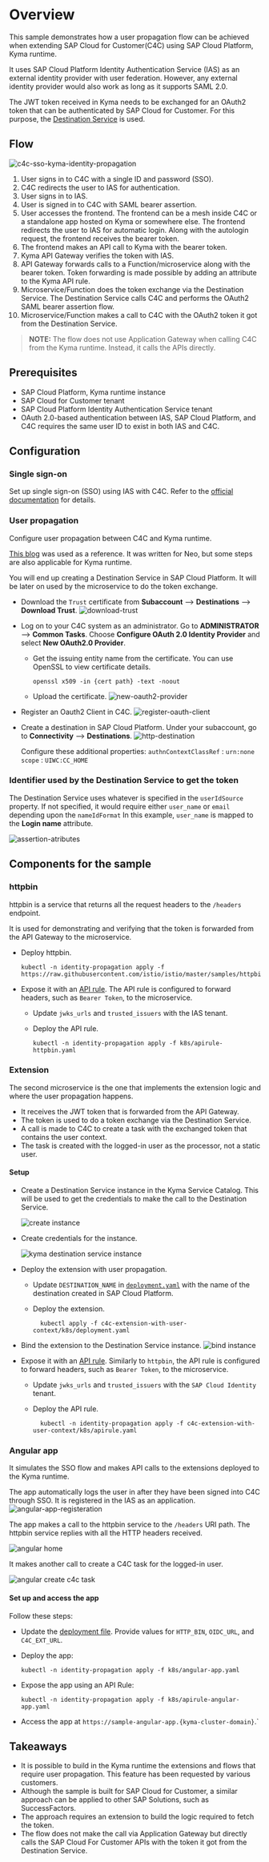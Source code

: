 # Overview

This sample demonstrates how a user propagation flow can be achieved when extending SAP Cloud for Customer(C4C) using SAP Cloud Platform, Kyma runtime.

It uses SAP Cloud Platform Identity Authentication Service (IAS) as an external identity provider with user federation. However, any external identity provider would also work as long as it supports SAML 2.0.

The JWT token received in Kyma needs to be exchanged for an OAuth2 token that can be authenticated by SAP Cloud for Customer. For this purpose, the [Destination Service](https://help.sap.com/viewer/cca91383641e40ffbe03bdc78f00f681/Cloud/en-US/7e306250e08340f89d6c103e28840f30.html) is used.

## Flow

![c4c-sso-kyma-identity-propagation](assets/sso-identity-propagation-flow-2.svg)

1. User signs in to C4C with a single ID and password (SSO).
2. C4C redirects the user to IAS for authentication.
3. User signs in to IAS.
4. User is signed in to C4C with SAML bearer assertion.
5. User accesses the frontend. The frontend can be a mesh inside C4C or a standalone app hosted on Kyma or somewhere else. The frontend redirects the user to IAS for automatic login. Along with the autologin request, the frontend receives the bearer token.
6. The frontend makes an API call to Kyma with the bearer token.
7. Kyma API Gateway verifies the token with IAS.
8. API Gateway forwards calls to a Function/microservice along with the bearer token. Token forwarding is made possible by adding an attribute to the Kyma API rule.
9. Microservice/Function does the token exchange via the Destination Service. The Destination Service calls C4C and performs the OAuth2 SAML bearer assertion flow.
10. Microservice/Function makes a call to C4C with the OAuth2 token it got from the Destination Service.

> **NOTE:** The flow does not use Application Gateway when calling C4C from the Kyma runtime. Instead, it calls the APIs directly.

## Prerequisites

* SAP Cloud Platform, Kyma runtime instance
* SAP Cloud for Customer tenant
* SAP Cloud Platform Identity Authentication Service tenant
* OAuth 2.0-based authentication between IAS, SAP Cloud Platform, and C4C requires the same user ID to exist in both IAS and C4C.

## Configuration

### Single sign-on

Set up single sign-on (SSO) using IAS with C4C. Refer to the [official documentation](https://help.sap.com/viewer/abfba1342cfb4832ab722fa041f6c4b7/CLOUD/en-US/f1e6f23267b542ce9a906823c70dc583.html) for details.

### User propagation

Configure user propagation between C4C and Kyma runtime.

[This blog](https://blogs.sap.com/2017/11/14/configuring-oauth-2.0-between-sap-hybris-cloud-for-customer-and-sap-cloud-platform/) was used as a reference. It was written for Neo, but some steps are also applicable for Kyma runtime.

You will end up creating a Destination Service in SAP Cloud Platform. It will be later on used by the microservice to do the token exchange.

* Download the `Trust` certificate from **Subaccount** --> **Destinations** --> **Download Trust**.
  ![download-trust](assets/download-trust.png)

* Log on to your C4C system as an administrator. Go to **ADMINISTRATOR** --> **Common Tasks**. Choose **Configure OAuth 2.0 Identity Provider** and select **New OAuth2.0 Provider**.

  * Get the issuing entity name from the certificate. You can use OpenSSL to view certificate details.

    ```shell script
    openssl x509 -in {cert path} -text -noout
    ```

  * Upload the certificate.
  ![new-oauth2-provider](assets/new-oauth2-provider.png)

* Register an Oauth2 Client in C4C.
  ![register-oauth-client](assets/register-oauth-client.png)

* Create a destination in SAP Cloud Platform. Under your subaccount, go to **Connectivity** --> **Destinations**.
  ![http-destination](assets/http-destination.png)

  Configure these additional properties:
  `authnContextClassRef` : `urn:none`
  `scope`                : `UIWC:CC_HOME`

### Identifier used by the Destination Service to get the token

The Destination Service uses whatever is specified in the `userIdSource` property. If not specified, it would require either `user_name` or `email` depending upon the `nameIdFormat`
In this example, `user_name` is mapped to the **Login name** attribute.

![assertion-atributes](assets/assertion-attributes.png)

## Components for the sample

### httpbin

httpbin is a service that returns all the request headers to the `/headers` endpoint.

It is used for demonstrating and verifying that the token is forwarded from the API Gateway to the microservice.

* Deploy httpbin.

    ```shell script
    kubectl -n identity-propagation apply -f https://raw.githubusercontent.com/istio/istio/master/samples/httpbin/httpbin.yaml
    ```

* Expose it with an [API rule](k8s/apirule-httpbin.yaml). The API rule is configured to forward headers, such as `Bearer Token`, to the microservice.

  * Update `jwks_urls` and `trusted_issuers` with the IAS tenant.

  * Deploy the API rule.

    ```shell script
    kubectl -n identity-propagation apply -f k8s/apirule-httpbin.yaml
    ```

### Extension

The second microservice is the one that implements the extension logic and where the user propagation happens.

* It receives the JWT token that is forwarded from the API Gateway.
* The token is used to do a token exchange via the Destination Service.
* A call is made to C4C to create a task with the exchanged token that contains the user context.
* The task is created with the logged-in user as the processor, not a static user.

#### Setup

* Create a Destination Service instance in the Kyma Service Catalog. This will be used to get the credentials to make the call to the Destination Service.

    ![create instance](assets/create-destination-instance.png)

* Create credentials for the instance.

    ![kyma destination service instance](assets/destination-service-kyma-instance.png)

* Deploy the extension with user propagation.

  * Update `DESTINATION_NAME` in [`deployment.yaml`](c4c-extension-with-user-context/k8s/deployment.yaml) with the name of the destination created in SAP Cloud Platform.

  * Deploy the extension.

    ```shell script
      kubectl apply -f c4c-extension-with-user-context/k8s/deployment.yaml
    ```

* Bind the extension to the Destination Service instance.
![bind instance](assets/bind-application.png)

* Expose it with an [API rule](c4c-extension-with-user-context/k8s/api-rule.yaml). Similarly to `httpbin`, the API rule is configured to forward headers, such as `Bearer Token`, to the microservice.

  * Update `jwks_urls` and `trusted_issuers` with the `SAP Cloud Identity` tenant.

  * Deploy the API rule.

    ```shell script
      kubectl -n identity-propagation apply -f c4c-extension-with-user-context/k8s/apirule.yaml
    ```

### Angular app

It simulates the SSO flow and makes API calls to the extensions deployed to the Kyma runtime.

The app automatically logs the user in after they have been signed into C4C through SSO. It is registered in the IAS as an application.
![angular-app-registeration](assets/angular-app-configuration.png)

The app makes a call to the httpbin service to the `/headers` URI path. The httpbin service replies with all the HTTP headers received.

![angular home](assets/angular-app-home.png)

It makes another call to create a C4C task for the logged-in user.

![angular create c4c task](assets/create-task.png)

#### Set up and access the app

Follow these steps:

* Update the [deployment file](k8s/angular-app.yaml). Provide values for `HTTP_BIN`, `OIDC_URL`, and `C4C_EXT_URL`.

* Deploy the app:

  ```shell script
  kubectl -n identity-propagation apply -f k8s/angular-app.yaml
  ```

* Expose the app using an API Rule:

  ```shell script
  kubectl -n identity-propagation apply -f k8s/apirule-angular-app.yaml
  ```

* Access the app at `https://sample-angular-app.{kyma-cluster-domain}`.`

## Takeaways

* It is possible to build in the Kyma runtime the extensions and flows that require user propagation. This feature has been requested by various customers.
* Although the sample is built for SAP Cloud for Customer, a similar approach can be applied to other SAP Solutions, such as SuccessFactors.
* The approach requires an extension to build the logic required to fetch the token.
* The flow does not make the call via Application Gateway but directly calls the SAP Cloud For Customer APIs with the token it got from the Destination Service.
